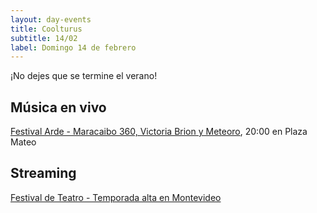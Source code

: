 ```yaml
---
layout: day-events
title: Coolturus
subtitle: 14/02
label: Domingo 14 de febrero
---
```

¡No dejes que se termine el verano!

## Música en vivo

[Festival Arde - Maracaibo 360, Victoria Brion y Meteoro](https://instagram.com/plazamateouy?igshid=zwiylcrx99sq), 20:00 en Plaza Mateo


## Streaming

[Festival de Teatro - Temporada alta en Montevideo](https://salaverdi.montevideo.gub.uy/teatro/temporada-2021-estela-medina-0/festival-temporada-alta-de-girona-2021)
